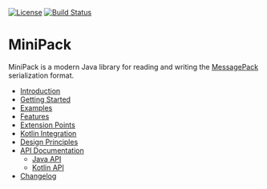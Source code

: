 [![License](https://img.shields.io/:license-apache-31c653.svg)](http://www.apache.org/licenses/LICENSE-2.0.html)
[![Build Status](https://img.shields.io/github/actions/workflow/status/odenix/minipack/.github%2Fworkflows%2Frun-dev-build.yml)](https://github.com/odenix/minipack/actions/workflows/run-dev-build.yml)
# MiniPack

MiniPack is a modern Java library for reading and writing the [MessagePack](https://msgpack.org/) serialization format.

* [Introduction](https://odenix.github.io/minipack/)
* [Getting Started](https://odenix.github.io/minipack/getting-started/)
* [Examples](https://odenix.github.io/minipack/examples/)
* [Features](https://odenix.github.io/minipack/features/)
* [Extension Points](https://odenix.github.io/minipack/extension-points/)
* [Kotlin Integration](https://odenix.github.io/minipack/kotlin-integration/)
* [Design Principles](https://odenix.github.io/minipack/design-principles/)
* [API Documentation](https://odenix.github.io/minipack/api-documentation/)
  * [Java API](https://odenix.github.io/minipack/javadoc/)
  * [Kotlin API](https://odenix.github.io/minipack/kdoc/)
* [Changelog](https://odenix.github.io/minipack/change-log/)